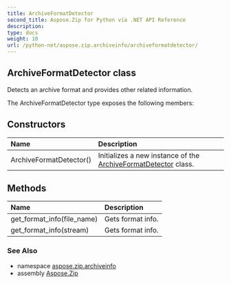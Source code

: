 ```yaml
---
title: ArchiveFormatDetector
second_title: Aspose.Zip for Python via .NET API Reference
description: 
type: docs
weight: 10
url: /python-net/aspose.zip.archiveinfo/archiveformatdetector/
---
```


## ArchiveFormatDetector class

Detects an archive format and provides other related information.

The ArchiveFormatDetector type exposes the following members:
## Constructors
| Name | Description |
| :- | :- |
|ArchiveFormatDetector()|Initializes a new instance of the [ArchiveFormatDetector](/zip/python-net/aspose.zip.archiveinfo/archiveformatdetector/) class.|
## Methods
| Name | Description |
| :- | :- |
|get_format_info(file_name)|Gets format info.|
|get_format_info(stream)|Gets format info.|

### See Also

* namespace [aspose.zip.archiveinfo](/zip/python-net/aspose.zip.archiveinfo/)
* assembly [Aspose.Zip](/zip/python-net/)

